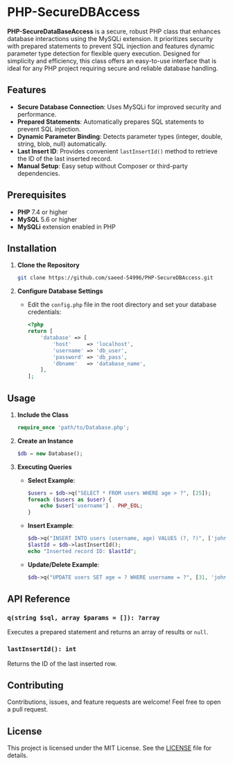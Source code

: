 # PHP-SecureDBAccess

**PHP-SecureDataBaseAccess** is a secure, robust PHP class that enhances database interactions using the MySQLi extension. It prioritizes security with prepared statements to prevent SQL injection and features dynamic parameter type detection for flexible query execution. Designed for simplicity and efficiency, this class offers an easy-to-use interface that is ideal for any PHP project requiring secure and reliable database handling.

## Features

* **Secure Database Connection**: Uses MySQLi for improved security and performance.
* **Prepared Statements**: Automatically prepares SQL statements to prevent SQL injection.
* **Dynamic Parameter Binding**: Detects parameter types (integer, double, string, blob, null) automatically.
* **Last Insert ID**: Provides convenient `lastInsertId()` method to retrieve the ID of the last inserted record.
* **Manual Setup**: Easy setup without Composer or third-party dependencies.

## Prerequisites

* **PHP** 7.4 or higher
* **MySQL** 5.6 or higher
* **MySQLi** extension enabled in PHP

## Installation

1. **Clone the Repository**

   ```bash
   git clone https://github.com/saeed-54996/PHP-SecureDBAccess.git
   ```
2. **Configure Database Settings**

   * Edit the `config.php` file in the root directory and set your database credentials:

     ```php
     <?php
     return [
         'database' => [
             'host'     => 'localhost',
             'username' => 'db_user',
             'password' => 'db_pass',
             'dbname'   => 'database_name',
         ],
     ];
     ```

## Usage

1. **Include the Class**

   ```php
   require_once 'path/to/Database.php';
   ```
2. **Create an Instance**

   ```php
   $db = new Database();
   ```
3. **Executing Queries**

   * **Select Example**:

     ```php
     $users = $db->q("SELECT * FROM users WHERE age > ?", [25]);
     foreach ($users as $user) {
         echo $user['username'] . PHP_EOL;
     }
     ```
   * **Insert Example**:

     ```php
     $db->q("INSERT INTO users (username, age) VALUES (?, ?)", ['john_doe', 30]);
     $lastId = $db->lastInsertId();
     echo "Inserted record ID: $lastId";
     ```
   * **Update/Delete Example**:

     ```php
     $db->q("UPDATE users SET age = ? WHERE username = ?", [31, 'john_doe']);
     ```

## API Reference

### `q(string $sql, array $params = []): ?array`

Executes a prepared statement and returns an array of results or `null`.

### `lastInsertId(): int`

Returns the ID of the last inserted row.

## Contributing

Contributions, issues, and feature requests are welcome! Feel free to open a pull request.

## License

This project is licensed under the MIT License. See the [LICENSE](LICENSE) file for details.
